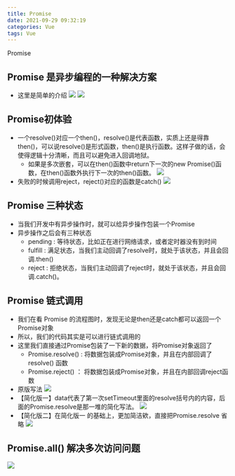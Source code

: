 ```yaml
---
title: Promise
date: 2021-09-29 09:32:19
categories: Vue
tags: Vue
---
```

Promise
## Promise 是异步编程的一种解决方案
* 这里是简单的介绍
 ![](https://api2.mubu.com/v3/document_image/1631091868310ecb5.jpg)
 ![](https://api2.mubu.com/v3/document_image/1631091872832f5de.jpg)

## Promise初体验
* 一个resolve()对应一个then()，resolve()是代表函数，实质上还是得靠then()，可以说resolve()是形式函数，then()是执行函数。这样子做的话，会使得逻辑十分清晰，而且可以避免进入回调地狱。
  * 如果是多次嵌套，可以在then()函数中return下一次的new Promise()函数，在then()函数外执行下一次的then()函数。
   ![](https://api2.mubu.com/v3/document_image/0023eced-164e-4e7c-bb12-9716a5292628-11752736.jpg)
* 失败的时候调用reject，reject()对应的函数是catch()
 ![](https://api2.mubu.com/v3/document_image/fd1a8d9d-d728-4489-802b-dbe11c9b6faf-11752736.jpg)

## Promise 三种状态
* 当我们开发中有异步操作时，就可以给异步操作包装一个Promise
* 异步操作之后会有三种状态
  * pending : 等待状态，比如正在进行网络请求，或者定时器没有到时间
  * fulfill : 满足状态，当我们主动回调了resolve时，就处于该状态，并且会回调.then()
  * reject : 拒绝状态，当我们主动回调了reject时，就处于该状态，并且会回调.catch()。

## Promise 链式调用
* 我们在看 Promise 的流程图时，发现无论是then还是catch都可以返回一个Promise对象
* 所以，我们的代码其实是可以进行链式调用的
* 这里我们直接通过Promise包装了一下新的数据，将Promise对象返回了
  * Promise.resolve() : 将数据包装成Promise对象，并且在内部回调了resolve() 函数
  * Promise.reject() ： 将数据包装成Promise对象，并且在内部回调reject函数
* 原版写法
 ![](https://api2.mubu.com/v3/document_image/811bb4cc-a12d-4058-bf0f-578f4371eec5-11752736.jpg)
* 【简化版一】data代表了第一次setTimeout里面的resolve括号内的内容，后面的Promise.resolve是那一堆的简化写法。
 ![](https://api2.mubu.com/v3/document_image/89dbf3a9-aa96-4bc6-89a6-35bb673c5001-11752736.jpg)
* 【简化版二】在简化版一 的基础上，更加简洁欸，直接把Promise.resolve 省略
 ![](https://api2.mubu.com/v3/document_image/e6f99fc8-5047-444b-b48e-13e3d7f38718-11752736.jpg)
## Promise.all() 解决多次访问问题
![](https://api2.mubu.com/v3/document_image/f227f440-82be-43d2-95f7-95e3194ee907-11752736.jpg)